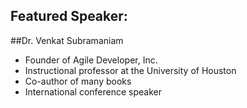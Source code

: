 ## Featured Speaker: 


##Dr. Venkat Subramaniam
 * Founder of Agile Developer, Inc.
 * Instructional professor at the University of Houston
 * Co-author of many books
 * International conference speaker


